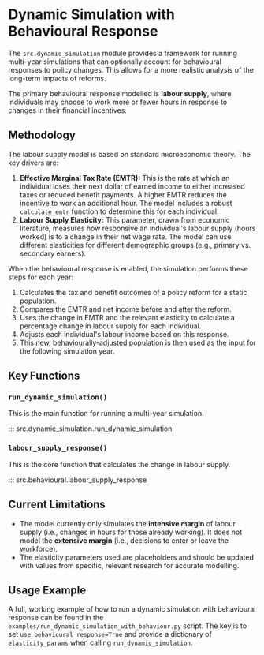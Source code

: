 # Dynamic Simulation with Behavioural Response

The `src.dynamic_simulation` module provides a framework for running multi-year simulations that can optionally account for behavioural responses to policy changes. This allows for a more realistic analysis of the long-term impacts of reforms.

The primary behavioural response modelled is **labour supply**, where individuals may choose to work more or fewer hours in response to changes in their financial incentives.

## Methodology

The labour supply model is based on standard microeconomic theory. The key drivers are:

1.  **Effective Marginal Tax Rate (EMTR):** This is the rate at which an individual loses their next dollar of earned income to either increased taxes or reduced benefit payments. A higher EMTR reduces the incentive to work an additional hour. The model includes a robust `calculate_emtr` function to determine this for each individual.
2.  **Labour Supply Elasticity:** This parameter, drawn from economic literature, measures how responsive an individual's labour supply (hours worked) is to a change in their net wage rate. The model can use different elasticities for different demographic groups (e.g., primary vs. secondary earners).

When the behavioural response is enabled, the simulation performs these steps for each year:
1.  Calculates the tax and benefit outcomes of a policy reform for a static population.
2.  Compares the EMTR and net income before and after the reform.
3.  Uses the change in EMTR and the relevant elasticity to calculate a percentage change in labour supply for each individual.
4.  Adjusts each individual's labour income based on this response.
5.  This new, behaviourally-adjusted population is then used as the input for the following simulation year.

## Key Functions

### `run_dynamic_simulation()`

This is the main function for running a multi-year simulation.

::: src.dynamic_simulation.run_dynamic_simulation

### `labour_supply_response()`

This is the core function that calculates the change in labour supply.

::: src.behavioural.labour_supply_response

## Current Limitations

*   The model currently only simulates the **intensive margin** of labour supply (i.e., changes in hours for those already working). It does not model the **extensive margin** (i.e., decisions to enter or leave the workforce).
*   The elasticity parameters used are placeholders and should be updated with values from specific, relevant research for accurate modelling.

## Usage Example

A full, working example of how to run a dynamic simulation with behavioural response can be found in the `examples/run_dynamic_simulation_with_behaviour.py` script. The key is to set `use_behavioural_response=True` and provide a dictionary of `elasticity_params` when calling `run_dynamic_simulation`.
